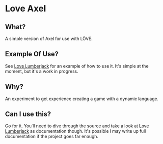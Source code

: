 Love Axel
=========

What?
-----

A simple version of Axel for use with LÖVE.

Example Of Use?
---------------

See [Love Lumberjack](https://github.com/arkeus/love-lumberjack) for an example of how to use it. It's simple at the moment, but it's a work in progress.

Why?
----

An experiment to get experience creating a game with a dynamic language.

Can I use this?
---------------

Go for it. You'll need to dive through the source and take a look at [Love Lumberjack](https://github.com/arkeus/love-lumberjack) as documentation though. It's possible I may write up full documentation if the project goes far enough.
